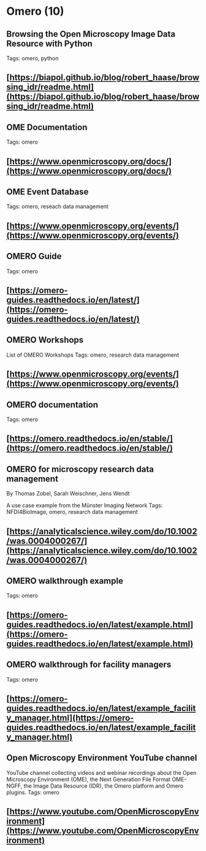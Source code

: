 # Omero (10)
## Browsing the Open Microscopy Image Data Resource with Python


Tags: omero, python

[https://biapol.github.io/blog/robert_haase/browsing_idr/readme.html](https://biapol.github.io/blog/robert_haase/browsing_idr/readme.html)
---
## OME Documentation


Tags: omero

[https://www.openmicroscopy.org/docs/](https://www.openmicroscopy.org/docs/)
---
## OME Event Database


Tags: omero, reseach data management

[https://www.openmicroscopy.org/events/](https://www.openmicroscopy.org/events/)
---
## OMERO Guide


Tags: omero

[https://omero-guides.readthedocs.io/en/latest/](https://omero-guides.readthedocs.io/en/latest/)
---
## OMERO Workshops



List of OMERO Workshops
Tags: omero, research data management

[https://www.openmicroscopy.org/events/](https://www.openmicroscopy.org/events/)
---
## OMERO documentation


Tags: omero

[https://omero.readthedocs.io/en/stable/](https://omero.readthedocs.io/en/stable/)
---
## OMERO for microscopy research data management

By Thomas Zobel, Sarah Weischner, Jens Wendt



A use case example from the Münster Imaging Network
Tags: NFDI4BioImage, omero, research data management

[https://analyticalscience.wiley.com/do/10.1002/was.0004000267/](https://analyticalscience.wiley.com/do/10.1002/was.0004000267/)
---
## OMERO walkthrough example


Tags: omero

[https://omero-guides.readthedocs.io/en/latest/example.html](https://omero-guides.readthedocs.io/en/latest/example.html)
---
## OMERO walkthrough for facility managers


Tags: omero

[https://omero-guides.readthedocs.io/en/latest/example_facility_manager.html](https://omero-guides.readthedocs.io/en/latest/example_facility_manager.html)
---
## Open Microscopy Environment YouTube channel



YouTube channel collecting videos and webinar recordings about the Open Microscopy Environment (OME), the Next Generation File Format OME-NGFF, the Image Data Resource (IDR), the Omero platform and Omero plugins.
Tags: omero

[https://www.youtube.com/OpenMicroscopyEnvironment](https://www.youtube.com/OpenMicroscopyEnvironment)
---
